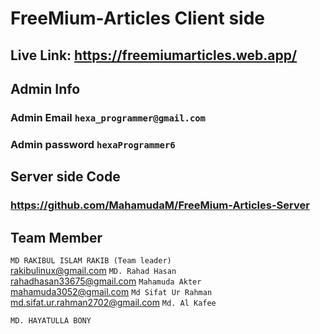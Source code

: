 # FreeMium-Articles Client side

## Live Link:  https://freemiumarticles.web.app/

## Admin Info

### Admin Email `hexa_programmer@gmail.com` 
### Admin password `hexaProgrammer6`



## Server side Code

### https://github.com/MahamudaM/FreeMium-Articles-Server

## Team Member
`MD RAKIBUL ISLAM RAKIB (Team leader)`  \
rakibulinux@gmail.com 
`MD. Rahad Hasan`\
rahadhasan33675@gmail.com 
`Mahamuda Akter`\
mahamuda3052@gmail.com 
`Md Sifat Ur Rahman`\
md.sifat.ur.rahman2702@gmail.com 
`Md. Al Kafee`

`MD. HAYATULLA BONY`
